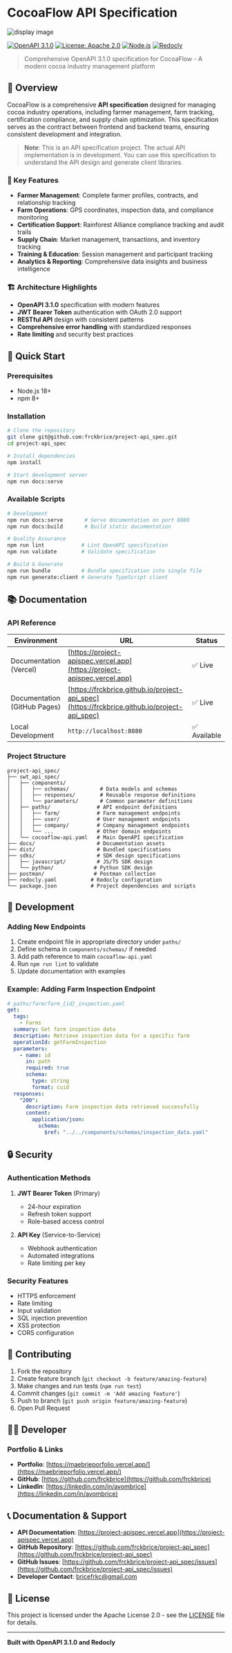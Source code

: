 # CocoaFlow API Specification

![display image](docs/api_spec_image_1.png)


[![OpenAPI 3.1.0](https://img.shields.io/badge/OpenAPI-3.1.0-green.svg)](https://spec.openapis.org/oas/v3.1.0)
[![License: Apache 2.0](https://img.shields.io/badge/License-Apache%202.0-blue.svg)](https://opensource.org/licenses/Apache-2.0)
[![Node.js](https://img.shields.io/badge/Node.js-18+-green.svg)](https://nodejs.org/)
[![Redocly](https://img.shields.io/badge/Redocly-Latest-orange.svg)](https://redocly.com/)

> Comprehensive OpenAPI 3.1.0 specification for CocoaFlow - A modern cocoa industry management platform

## 🌟 Overview

CocoaFlow is a comprehensive **API specification** designed for managing cocoa industry operations, including farmer management, farm tracking, certification compliance, and supply chain optimization. This specification serves as the contract between frontend and backend teams, ensuring consistent development and integration.

> **Note**: This is an API specification project. The actual API implementation is in development. You can use this specification to understand the API design and generate client libraries.

### 🎯 Key Features

- **Farmer Management**: Complete farmer profiles, contracts, and relationship tracking
- **Farm Operations**: GPS coordinates, inspection data, and compliance monitoring
- **Certification Support**: Rainforest Alliance compliance tracking and audit trails
- **Supply Chain**: Market management, transactions, and inventory tracking
- **Training & Education**: Session management and participant tracking
- **Analytics & Reporting**: Comprehensive data insights and business intelligence

### 🏗️ Architecture Highlights

- **OpenAPI 3.1.0** specification with modern features
- **JWT Bearer Token** authentication with OAuth 2.0 support
- **RESTful API** design with consistent patterns
- **Comprehensive error handling** with standardized responses
- **Rate limiting** and security best practices

## 🚀 Quick Start

### Prerequisites

- Node.js 18+ 
- npm 8+

### Installation

```bash
# Clone the repository
git clone git@github.com:frckbrice/project-api_spec.git
cd project-api_spec

# Install dependencies
npm install

# Start development server
npm run docs:serve
```

### Available Scripts

```bash
# Development
npm run docs:serve       # Serve documentation on port 8080
npm run docs:build       # Build static documentation

# Quality Assurance
npm run lint            # Lint OpenAPI specification
npm run validate        # Validate specification

# Build & Generate
npm run bundle          # Bundle specification into single file
npm run generate:client # Generate TypeScript client
```

## 📚 Documentation

### API Reference

| Environment | URL | Status |
|-------------|-----|--------|
| Documentation (Vercel) | [https://project-apispec.vercel.app](https://project-apispec.vercel.app) | ✅ Live |
| Documentation (GitHub Pages) | [https://frckbrice.github.io/project-api_spec](https://frckbrice.github.io/project-api_spec) | ✅ Live |
| Local Development | `http://localhost:8080` | ✅ Available |

### Project Structure

```
project-api_spec/
├── swt_api_spec/
│   ├── components/
│   │   ├── schemas/          # Data models and schemas
│   │   ├── responses/        # Reusable response definitions
│   │   └── parameters/       # Common parameter definitions
│   ├── paths/               # API endpoint definitions
│   │   ├── farm/            # Farm management endpoints
│   │   ├── user/            # User management endpoints
│   │   ├── company/         # Company management endpoints
│   │   └── ...              # Other domain endpoints
│   └── cocoaflow-api.yaml   # Main OpenAPI specification
├── docs/                    # Documentation assets
├── dist/                    # Bundled specifications
├── sdks/                    # SDK design specifications
│   ├── javascript/          # JS/TS SDK design
│   └── python/             # Python SDK design
├── postman/                # Postman collection
├── redocly.yaml           # Redocly configuration
└── package.json           # Project dependencies and scripts
```

## 🔧 Development

### Adding New Endpoints

1. Create endpoint file in appropriate directory under `paths/`
2. Define schema in `components/schemas/` if needed
3. Add path reference to main `cocoaflow-api.yaml`
4. Run `npm run lint` to validate
5. Update documentation with examples

### Example: Adding Farm Inspection Endpoint

```yaml
# paths/farm/farm_{id}_inspection.yaml
get:
  tags:
    - Farms
  summary: Get farm inspection data
  description: Retrieve inspection data for a specific farm
  operationId: getFarmInspection
  parameters:
    - name: id
      in: path
      required: true
      schema:
        type: string
        format: cuid
  responses:
    "200":
      description: Farm inspection data retrieved successfully
      content:
        application/json:
          schema:
            $ref: "../../components/schemas/inspection_data.yaml"
```

## 🔒 Security

### Authentication Methods

1. **JWT Bearer Token** (Primary)
   - 24-hour expiration
   - Refresh token support
   - Role-based access control

2. **API Key** (Service-to-Service)
   - Webhook authentication
   - Automated integrations
   - Rate limiting per key

### Security Features

- HTTPS enforcement
- Rate limiting
- Input validation
- SQL injection prevention
- XSS protection
- CORS configuration

## 🤝 Contributing

1. Fork the repository
2. Create feature branch (`git checkout -b feature/amazing-feature`)
3. Make changes and run tests (`npm run test`)
4. Commit changes (`git commit -m 'Add amazing feature'`)
5. Push to branch (`git push origin feature/amazing-feature`)
6. Open Pull Request

## 👨‍💻 Developer

### Portfolio & Links
- **Portfolio**: [https://maebrieporfolio.vercel.app/](https://maebrieporfolio.vercel.app/)
- **GitHub**: [https://github.com/frckbrice](https://github.com/frckbrice)
- **LinkedIn**: [https://linkedin.com/in/avombrice](https://linkedin.com/in/avombrice)

## 📞 Documentation & Support

- **API Documentation**: [https://project-apispec.vercel.app](https://project-apispec.vercel.app)
- **GitHub Repository**: [https://github.com/frckbrice/project-api_spec](https://github.com/frckbrice/project-api_spec)
- **GitHub Issues**: [https://github.com/frckbrice/project-api_spec/issues](https://github.com/frckbrice/project-api_spec/issues)
- **Developer Contact**: [bricefrkc@gmail.com](mailto:bricefrkc@gmail.com)

## 📄 License

This project is licensed under the Apache License 2.0 - see the [LICENSE](LICENSE) file for details.

---

**Built with OpenAPI 3.1.0 and Redocly**
